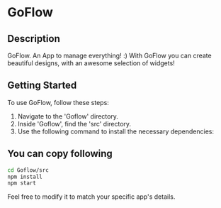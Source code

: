 # GoFlow

## Description

GoFlow. An App to manage everything! :)
With GoFlow you can create beautiful designs, with an awesome selection of widgets!

## Getting Started

To use GoFlow, follow these steps:

1. Navigate to the 'Goflow' directory.
2. Inside 'Goflow', find the 'src' directory.
3. Use the following command to install the necessary dependencies:

## You can copy following
```bash
cd Goflow/src
npm install
npm start
```

Feel free to modify it to match your specific app's details.



